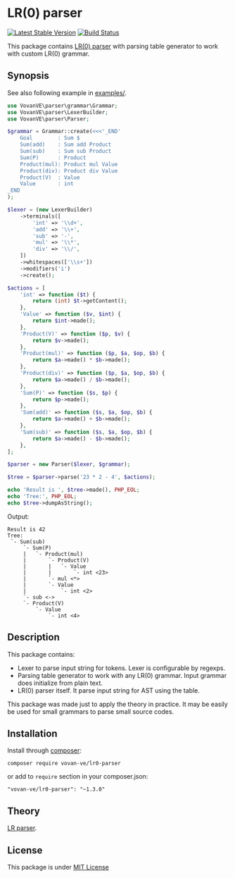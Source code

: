 LR(0) parser
============

[![Latest Stable Version](https://poser.pugx.org/vovan-ve/lr0-parser/v/stable)](https://packagist.org/packages/vovan-ve/lr0-parser)
[![Build Status](https://travis-ci.org/Vovan-VE/parser.svg)](https://travis-ci.org/Vovan-VE/parser)

This package contains [LR(0) parser][lr-parser.wiki] with parsing table
generator to work with custom LR(0) grammar.

Synopsis
--------

See also following example in [examples/](examples/).

```php
use VovanVE\parser\grammar\Grammar;
use VovanVE\parser\LexerBuilder;
use VovanVE\parser\Parser;

$grammar = Grammar::create(<<<'_END'
    Goal        : Sum $
    Sum(add)    : Sum add Product
    Sum(sub)    : Sum sub Product
    Sum(P)      : Product
    Product(mul): Product mul Value
    Product(div): Product div Value
    Product(V)  : Value
    Value       : int
_END
);

$lexer = (new LexerBuilder)
    ->terminals([
        'int' => '\\d+',
        'add' => '\\+',
        'sub' => '-',
        'mul' => '\\*',
        'div' => '\\/',
    ])
    ->whitespaces(['\\s+'])
    ->modifiers('i')
    ->create();

$actions = [
    'int' => function ($t) {
        return (int) $t->getContent();
    },
    'Value' => function ($v, $int) {
        return $int->made();
    },
    'Product(V)' => function ($p, $v) {
        return $v->made();
    },
    'Product(mul)' => function ($p, $a, $op, $b) {
        return $a->made() * $b->made();
    },
    'Product(div)' => function ($p, $a, $op, $b) {
        return $a->made() / $b->made();
    },
    'Sum(P)' => function ($s, $p) {
        return $p->made();
    },
    'Sum(add)' => function ($s, $a, $op, $b) {
        return $a->made() + $b->made();
    },
    'Sum(sub)' => function ($s, $a, $op, $b) {
        return $a->made() - $b->made();
    },
];

$parser = new Parser($lexer, $grammar);

$tree = $parser->parse('23 * 2 - 4', $actions);

echo 'Result is ', $tree->made(), PHP_EOL;
echo 'Tree:', PHP_EOL;
echo $tree->dumpAsString();
```

Output:

    Result is 42
    Tree:
     `- Sum(sub)
         `- Sum(P)
         |   `- Product(mul)
         |       `- Product(V)
         |       |   `- Value
         |       |       `- int <23>
         |       `- mul <*>
         |       `- Value
         |           `- int <2>
         `- sub <->
         `- Product(V)
             `- Value
                 `- int <4>

Description
-----------

This package contains:

*   Lexer to parse input string for tokens. Lexer is configurable by regexps.
*   Parsing table generator to work with any LR(0) grammar. Input grammar does
    initialize from plain text.
*   LR(0) parser itself. It parse input string for AST using the table.

This package was made just to apply the theory in practice. It may be easily be
used for small grammars to parse small source codes.

Installation
------------

Install through [composer][]:

    composer require vovan-ve/lr0-parser

or add to `require` section in your composer.json:

    "vovan-ve/lr0-parser": "~1.3.0"

Theory
------

[LR parser][lr-parser.wiki].

License
-------

This package is under [MIT License][mit]


[composer]: http://getcomposer.org/
[lr-parser.wiki]: https://en.wikipedia.org/wiki/LR_parser
[mit]: https://opensource.org/licenses/MIT
